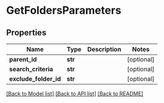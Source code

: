 # GetFoldersParameters

## Properties
Name | Type | Description | Notes
------------ | ------------- | ------------- | -------------
**parent_id** | **str** |  | [optional] 
**search_criteria** | **str** |  | [optional] 
**exclude_folder_id** | **str** |  | [optional] 

[[Back to Model list]](../README.md#documentation-for-models) [[Back to API list]](../README.md#documentation-for-api-endpoints) [[Back to README]](../README.md)

